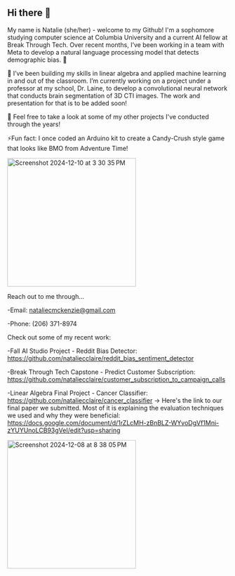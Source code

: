 ## Hi there 👋


<!--
**nataliecclaire/nataliecclaire** is a ✨ _special_ ✨ repository because its `README.md` (this file) appears on your GitHub profile.

Here are some ideas to get you started:

- 🔭 I’m currently working on ...
- 🌱 I’m currently learning ...
- 👯 I’m looking to collaborate on ...
- 🤔 I’m looking for help with ...
- 💬 Ask me about ...
- 📫 How to reach me: ...
- 😄 Pronouns: ...
- ⚡ Fun fact: ...
-->
My name is Natalie (she/her) - welcome to my Github! I'm a sophomore studying computer science at Columbia University and a current AI fellow at Break Through Tech. Over recent months, I’ve been working in a team with Meta to develop a natural language processing model that detects demographic bias. 👀

🌱 I’ve been building my skills in linear algebra and applied machine learning in and out of the classroom. I’m currently working on a project under a professor at my school, Dr. Laine, to develop a convolutional neural network that conducts brain segmentation of 3D CTI images. The work and presentation for that is to be added soon!

🤔 Feel free to take a look at some of my other projects I've conducted through the years!

⚡Fun fact: I once coded an Arduino kit to create a Candy-Crush style game that looks like BMO from Adventure Time!

<img width="293" alt="Screenshot 2024-12-10 at 3 30 35 PM" src="https://github.com/user-attachments/assets/f2cc2ef3-27d4-4451-b9ff-f26fbc3f92ff">

Reach out to me through...

-Email: nataliecmckenzie@gmail.com

-Phone: (206) 371-8974

Check out some of my recent work:

-Fall AI Studio Project - Reddit Bias Detector: https://github.com/nataliecclaire/reddit_bias_sentiment_detector

-Break Through Tech Capstone - Predict Customer Subscription: https://github.com/nataliecclaire/customer_subscription_to_campaign_calls

-Linear Algebra Final Project - Cancer Classifier: https://github.com/nataliecclaire/cancer_classifier
  -> Here's the link to our final paper we submitted. Most of it is explaining the evaluation techniques we used and why they were beneficial: https://docs.google.com/document/d/1rZLcMH-zBnBLZ-WYvoDgVf1Mni-zYUYUnoLCB93gVeI/edit?usp=sharing

<img width="293" alt="Screenshot 2024-12-08 at 8 38 05 PM" src="https://github.com/user-attachments/assets/9df09b87-f9cc-454f-9e38-c21b1c777e1e">
